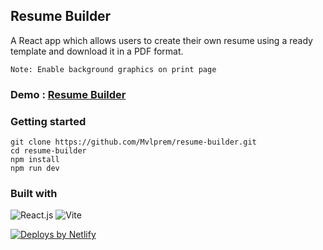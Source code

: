 ## Resume Builder

A React app which allows users to create their own resume using a ready template and download it in a PDF format.

` Note: Enable background graphics on print page `

### Demo : [Resume Builder](https://prem-resume-builder.netlify.app/)

### Getting started

```
git clone https://github.com/Mvlprem/resume-builder.git
cd resume-builder
npm install
npm run dev
```

### Built with

![React.js](https://img.shields.io/badge/React.js-black?style=flat&logo=react&logoColor=61DAFB)
![Vite](https://img.shields.io/badge/Vite-white?style=flat&logo=vite&logoColor=593D88)

<a href="https://www.netlify.com"> <img src="https://www.netlify.com/v3/img/components/netlify-color-accent.svg" alt="Deploys by Netlify" /> </a>
